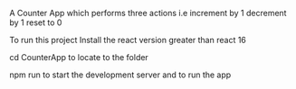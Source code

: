 A Counter App which performs three actions i.e
increment by 1
decrement by 1
reset to 0

To run this project 
Install the react version greater than react 16

cd CounterApp to locate to the folder 

npm run to start the development server and to run the app